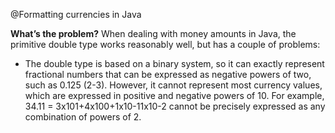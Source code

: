 @Formatting currencies in Java

**What’s the problem?** When dealing with money amounts in Java, the primitive double type works reasonably well, but has a couple of problems:
* The double type is based on a binary system, so it can exactly represent fractional numbers that can be expressed as negative powers of two, such as 0.125 (2-3). However, it cannot represent most currency values, which are expressed in positive and negative powers of 10. For example, 34.11 = 3x101+4x100+1x10-11x10-2 cannot be precisely expressed as any combination of powers of 2.
